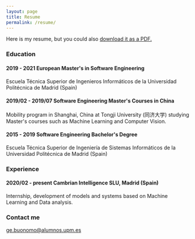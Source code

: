 ```yaml
---
layout: page
title: Resume
permalink: /resume/
---
```


<div class="entry">
    Here is my resume, but you could also <a href="/files/Resume_GIANCARLO%20BUONOMO.pdf">download it as a PDF.</a>
</div>

### Education

#### 2019 - 2021        European Master's in Software Engineering

<div class="entry">
    Escuela Técnica Superior de Ingenieros Informáticos de la Universidad Politécnica de Madrid (Spain)
</div>

#### 2019/02 - 2019/07  Software Engineering Master's Courses in China

<div class="entry">
    Mobility program in Shanghai, China at Tongji University (同济大学) studying Master's courses such as Machine Learning and Computer Vision.
</div>

#### 2015 - 2019        Software Engineering Bachelor's Degree

<div class="entry">
    Escuela Técnica Superior de Ingeniería de Sistemas Informáticos de la Universidad Politécnica de Madrid (Spain)
</div>


### Experience

#### 2020/02 - present  Cambrian Intelligence SLU, Madrid (Spain)

<div class="entry">
    Internship, development of models and systems based on Machine Learning and Data analysis.
</div>

### Contact me

[ge.buonomo@alumnos.upm.es](mailto:ge.buonomo@alumnos.upm.es)